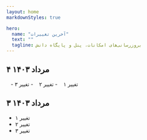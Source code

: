 ```yaml
---
layout: home
markdownStyles: true

hero:
  name: "آخرین تغییرات"
  text: ""
  tagline: بروزرسانی‌های امکانات، پنل و پایگاه دانش
---
```


۴ مرداد ۱۴۰۳
 ----
‌ ‌ ‌ ‌- تغییر ۱
‌ ‌ ‌ ‌- تغییر ۲
‌ ‌ ‌ ‌- تغییر ۳

۳ مرداد ۱۴۰۳
 ----
 - تغییر ۱
 - تغییر ۲
 - تغییر ۳
